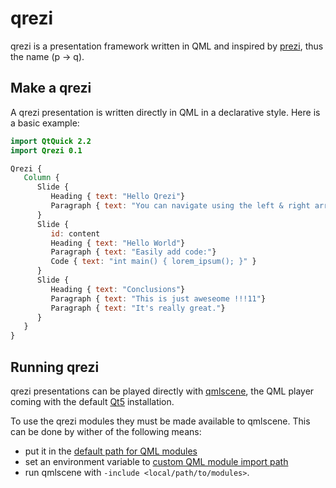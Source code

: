 # qrezi

qrezi is a presentation framework written in QML and inspired by [prezi](http://www.prezi.com), thus the name (p → q).


## Make a qrezi

A qrezi presentation is written directly in QML in a declarative style. Here is a basic example:

```qml
import QtQuick 2.2
import Qrezi 0.1

Qrezi {
   Column {
      Slide {
         Heading { text: "Hello Qrezi"}
         Paragraph { text: "You can navigate using the left & right arrow key or space." }
      }
      Slide {
         id: content
         Heading { text: "Hello World"}
         Paragraph { text: "Easily add code:"}
         Code { text: "int main() { lorem_ipsum(); }" }
      }
      Slide {
         Heading { text: "Conclusions"}
         Paragraph { text: "This is just aweseome !!!11"}
         Paragraph { text: "It's really great."}
      }
   }
}
```



## Running qrezi

qrezi presentations can be played directly with [qmlscene](http://doc.qt.io/qt-5/qtquick-qmlscene.html),
the QML player coming with the default [Qt5](http://doc.qt.io/qt-5) installation.

To use the qrezi modules they must be made available to qmlscene. This can be done by wither of the following means:

* put it in the [default path for QML modules](http://doc.qt.io/qt-5/qtquick-debugging.html#debugging-module-imports)
* set an environment variable to [custom QML module import path](http://doc.qt.io/qt-5/qtqml-syntax-imports.html#qml-import-path)
* run qmlscene with `-include <local/path/to/modules>`.

